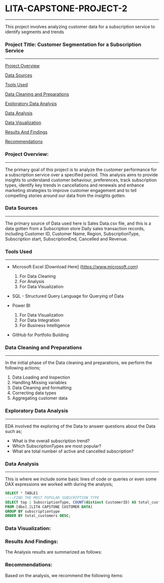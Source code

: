 # LITA-CAPSTONE-PROJECT-2
---
This project involves analyzing customer data for a subscription service to identify segments and trends

### Project Title: Customer Segmentation for a Subscription Service
---

[Project Overview](#project-overview)

[Data Sources](#data-sources)

[Tools Used](#tools-used)

[Data Cleaning and Preparations](#data-cleaning-and-preparation)

[Exploratory Data Analysis](#exploratory-data-analysis)

[Data Analysis](#data-analysis)

[Data Visualization](#data-visualization)

[Results And Findings](#results-and-findings)

[Recommendations](#recommendations)

### Project Overview: 
---
The primary goal of this project is to analyze the customer performance for a subscription service over a specified period. This analysis aims to provide insights to understand customer behaviour, preferences, track subscription types, identify key trends in cancellations and renewals and enhance marketing strategies to improve customer engagement and to tell compelling stories around our data from the insights gotten.

### Data Sources
---
The primary source of Data used here is Sales Data.csv file, and this is a data gotten from a Subscription store Daily sales transaction records, including Customer ID, Customer Name, Region, SubscriptionType, Subscription start, SubscriptionEnd, Cancelled and Revenue.

### Tools Used
---
- Microsoft Excel [Download Here] (https://www.microsoft.com)
   1. For Data Cleaning
   2. For Analysis
   3. For Data Visualization
      
- SQL - Structured Query Language for Querying of Data

- Power BI
  1. For Data Visualization
  2. For Data Integration
  3. For Business Intelligence
     
- GitHub for Portfolio Building

### Data Cleaning and Preparations
---
In the initial phase of the Data cleaning and preparations, we perform the following actions;
1. Data Loading and Inspection
2. Handling Missing variables
3. Data Cleaning and formatting
4. Correcting data types
5. Aggregating customer data

### Exploratory Data Analysis
---
EDA involved the exploring of the Data to answer questions about the Data such as;
- What is the overall subscription trend?
- Which SubscriptionTypes are most popular?
- What are total number of active and cancelled subscription?

### Data Analysis
---
This is where we include some basic lines of code or queries or even some DAX expressions we worked with during the analysis;

````SQL
SELECT * TABLE1
----FIND THE MOST POPULAR SUBSCRIPTION TYPE
SELECT top 1 SubscriptionType, COUNT(distinct CustomerID) AS total_customers
FROM [dbo].[LITA CAPSTONE CUSTOMER DATA]
GROUP BY subscriptiontype
ORDER BY total_customers DESC;
````

### Data Visualization:









### Results And Findings:

The Analysis results are summarized as follows:



### Recommendations:

Based on the analysis, we recommend the following items:
